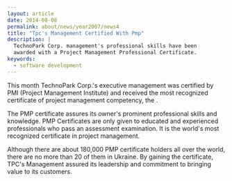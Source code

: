 ```yaml
---
layout: article
date: 2014-08-08
permalink: about/news/year2007/news4
title: "Tpc's Management Certified With Pmp"
description: |
  TechnoPark Corp. management's professional skills have been
  awarded with a Project Management Professional Certificate.
keywords:
  - software development
---
```


This month TechnoPark Corp.'s executive management was certified by PMI (Project Management 
Institute) and received the most recognized certificate of project management competency, the .

The PMP certificate assures its owner's prominent professional skills and knowledge. PMP 
Certificates are only given to educated and experienced professionals who pass an assessment 
examination. It is the world's most recognized certificate in project management.

Although there are about 180,000 PMP certificate holders all over the world, there are no more than 
20 of them in Ukraine. By gaining the certificate, TPC's Management assured its leadership and 
commitment to bringing value to its customers.
